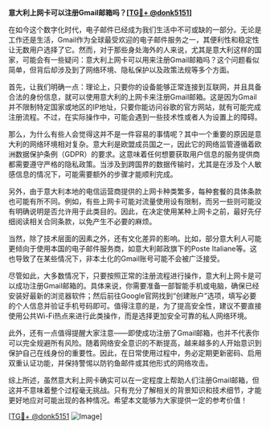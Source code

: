 **意大利上网卡可以注册Gmail邮箱吗？[[TG💪+ @donk5151](https://t.me/s/donk5151)]**

在如今这个数字化时代，电子邮件已经成为我们生活中不可或缺的一部分。无论是工作还是生活，Gmail作为全球最受欢迎的电子邮件服务之一，其便利性和稳定性让无数用户选择了它。然而，对于那些身处海外的人来说，尤其是意大利这样的国家，可能会有一些疑问：意大利上网卡可以用来注册Gmail邮箱吗？这个问题看似简单，但背后却涉及到了网络环境、隐私保护以及政策法规等多个方面。

首先，让我们明确一点：理论上，只要你的设备能够正常连接到互联网，并且具备合法的身份信息，就可以使用意大利的上网卡来注册Gmail邮箱。这是因为Gmail并不限制特定国家或地区的IP地址，只要你能访问谷歌的官方网站，就有可能完成注册流程。不过，在实际操作中，可能会遇到一些技术性或者人为设置上的障碍。

那么，为什么有些人会觉得这并不是一件容易的事情呢？其中一个重要的原因是意大利的网络环境相对复杂。意大利是欧盟成员国之一，因此它的网络监管遵循着欧洲数据保护条例（GDPR）的要求。这意味着任何想要获取用户信息的服务提供商都需要遵守严格的隐私政策。当涉及到跨国界的数据传输时，尤其是在涉及个人敏感信息的情况下，可能需要额外的步骤才能顺利完成。

另外，由于意大利本地的电信运营商提供的上网卡种类繁多，每种套餐的具体条款也可能有所不同。例如，有些上网卡可能对流量使用设有限制，而另一些则可能没有明确说明是否允许用于此类目的。因此，在决定使用某种上网卡之前，最好先仔细阅读相关合同条款，以免产生不必要的麻烦。

当然，除了技术层面的因素之外，还有文化差异的影响。比如，部分意大利人可能更倾向于使用本国的电子邮件服务商，如意大利邮政旗下的Poste Italiane等。这也导致了在某些情况下，非本土化的Gmail账号可能不会被广泛接受。

尽管如此，大多数情况下，只要按照正常的注册流程进行操作，意大利上网卡是可以成功注册Gmail邮箱的。具体来说，你需要准备一部智能手机或电脑，确保已经安装好最新的浏览器软件；然后前往Google官网找到“创建账户”选项，填写必要的个人信息并验证手机号码即可。值得注意的是，为了提高安全性，建议不要直接使用公共Wi-Fi热点来进行此类操作，而是选择更加安全可靠的私人网络环境。

此外，还有一点值得提醒大家注意——即使成功注册了Gmail邮箱，也并不代表你可以完全规避所有风险。随着网络安全意识的不断提高，越来越多的人开始意识到保护自己在线身份的重要性。因此，在日常使用过程中，务必定期更新密码、启用双重认证功能，并保持警惕以防钓鱼邮件或其他形式的网络攻击。

综上所述，虽然意大利上网卡确实可以在一定程度上帮助人们注册Gmail邮箱，但这并不意味着整个过程毫无挑战。只有充分了解相关的背景知识和技术细节，才能更好地应对可能出现的各种情况。希望本文能够为大家提供一定的参考价值！

[[TG💪+ @donk5151](https://t.me/s/donk5151) ![Image](https://i.postimg.cc/rwNCRYN7/Snipaste-2025-04-30-17-27-05.png)]